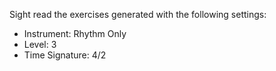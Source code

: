 Sight read the exercises generated with the following settings:

- Instrument: Rhythm Only
- Level: 3
- Time Signature: 4/2